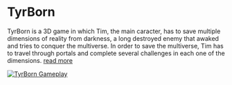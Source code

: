 # TyrBorn

TyrBorn is a 3D game in which Tim, the main caracter, has to save multiple dimensions of reality from darkness, a long destroyed enemy that awaked and tries to conquer the multiverse. In order to save the multiverse, Tim has to travel through portals and complete several challenges in each one of the dimensions. [read more](https://github.com/danfergo/TyrBorn/wiki)

[![TyrBorn Gameplay](https://img.youtube.com/vi/BW3RAJMYesY/0.jpg)](https://www.youtube.com/watch?v=BW3RAJMYesY)
